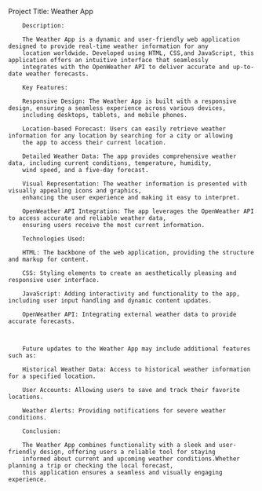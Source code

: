 Project Title: Weather App

        Description:

        The Weather App is a dynamic and user-friendly web application designed to provide real-time weather information for any 
        location worldwide. Developed using HTML, CSS,and JavaScript, this application offers an intuitive interface that seamlessly
        integrates with the OpenWeather API to deliver accurate and up-to-date weather forecasts.

        Key Features:

        Responsive Design: The Weather App is built with a responsive design, ensuring a seamless experience across various devices,
        including desktops, tablets, and mobile phones.

        Location-based Forecast: Users can easily retrieve weather information for any location by searching for a city or allowing
        the app to access their current location.

        Detailed Weather Data: The app provides comprehensive weather data, including current conditions, temperature, humidity, 
        wind speed, and a five-day forecast.

        Visual Representation: The weather information is presented with visually appealing icons and graphics,
        enhancing the user experience and making it easy to interpret.

        OpenWeather API Integration: The app leverages the OpenWeather API to access accurate and reliable weather data,
        ensuring users receive the most current information.

        Technologies Used:

        HTML: The backbone of the web application, providing the structure and markup for content.

        CSS: Styling elements to create an aesthetically pleasing and responsive user interface.

        JavaScript: Adding interactivity and functionality to the app, including user input handling and dynamic content updates.

        OpenWeather API: Integrating external weather data to provide accurate forecasts.

      

        Future updates to the Weather App may include additional features such as:

        Historical Weather Data: Access to historical weather information for a specified location.

        User Accounts: Allowing users to save and track their favorite locations.

        Weather Alerts: Providing notifications for severe weather conditions.

        Conclusion:

        The Weather App combines functionality with a sleek and user-friendly design, offering users a reliable tool for staying 
        informed about current and upcoming weather conditions.Whether planning a trip or checking the local forecast,
        this application ensures a seamless and visually engaging experience.